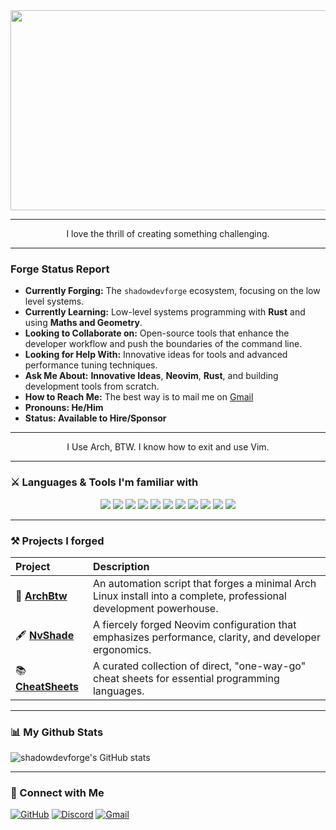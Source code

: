 <div align="center">
 <img width="1280" height="320" alt="ShadowDevForge" src="https://github.com/user-attachments/assets/30b5ed4a-c675-4b7f-aac7-71ad1ced116b" />
</div>

---

<div align="center">
 
  I love the thrill of creating something challenging.

</div>

---

### Forge Status Report

- **Currently Forging:** The `shadowdevforge` ecosystem, focusing on the low level systems.
- **Currently Learning:** Low-level systems programming with **Rust** and using **Maths and Geometry**.
- **Looking to Collaborate on:** Open-source tools that enhance the developer workflow and push the boundaries of the command line.
- **Looking for Help With:** Innovative ideas for tools and advanced performance tuning techniques.
- **Ask Me About:** **Innovative Ideas**, **Neovim**, **Rust**, and building development tools from scratch.
- **How to Reach Me:** The best way is to mail me on [Gmail](shadowdevforge+contact@gmail.com)
- **Pronouns: He/Him**
- **Status: Available to Hire/Sponsor**

---

<div align="center">

I Use Arch, BTW. I know how to exit and use Vim.

</div>

---

### ⚔️ Languages & Tools I'm familiar with

<p align="center">
  <img src="https://img.shields.io/badge/Rust-000000?style=for-the-badge&logo=rust&logoColor=white"/>
  <img src="https://img.shields.io/badge/JavaScript-F7DF1E?style=for-the-badge&logo=javascript&logoColor=black"/>
  <img src="https://img.shields.io/badge/Python-3776AB?style=for-the-badge&logo=python&logoColor=white"/>
  <img src="https://img.shields.io/badge/Lua-2C2D72?style=for-the-badge&logo=lua&logoColor=white"/>
  <img src="https://img.shields.io/badge/Ruby-CC342D?style=for-the-badge&logo=ruby&logoColor=white"/>
  <img src="https://img.shields.io/badge/Bash-4EAA25?style=for-the-badge&logo=gnubash&logoColor=white"/>
  <!-- Frontend -->
  <img src="https://img.shields.io/badge/HTML5-E34F26?style=for-the-badge&logo=html5&logoColor=white"/>
  <img src="https://img.shields.io/badge/CSS3-1572B6?style=for-the-badge&logo=css3&logoColor=white"/>
  <!-- Backend & Tools -->
  <img src="https://img.shields.io/badge/Node.js-339933?style=for-the-badge&logo=nodedotjs&logoColor=white"/>
  <img src="https://img.shields.io/badge/Neovim-57A143?style=for-the-badge&logo=neovim&logoColor=white"/>
  <img src="https://img.shields.io/badge/GitHub-181717?style=for-the-badge&logo=github&logoColor=white"/>
</p>

---

### ⚒️ Projects I forged

| Project | Description |
| :--- | :--- |
| 🐧 **[ArchBtw](https://github.com/shadowdevforge/archbtw)** | An automation script that forges a minimal Arch Linux install into a complete, professional development powerhouse. |
| 🖋️ **[NvShade](https://github.com/shadowdevforge/NvShade)** | A fiercely forged Neovim configuration that emphasizes performance, clarity, and developer ergonomics. |
| 📚 **[CheatSheets](https://github.com/shadowdevforge/UltimateCheatSheet)** | A curated collection of direct, "one-way-go" cheat sheets for essential programming languages. |

---
### 📊 My Github Stats

  <img align="center" src="https://github-readme-stats.vercel.app/api?username=shadowdevforge&show_icons=true&locale=en&theme=catppuccin_mocha" alt="shadowdevforge's GitHub stats" />

---
### 🔗 Connect with Me

  <a href="https://github.com/shadowdevforge" target="_blank"><img src="https://img.shields.io/badge/GitHub-100000?style=for-the-badge&logo=github&logoColor=white" alt="GitHub"/></a>
  <a href="https://discord.com/users/shadowdevforge" target="_blank"><img src="https://img.shields.io/badge/Discord-5865F2?style=for-the-badge&logo=discord&logoColor=white" alt="Discord"/></a>
  <a href="mailto:shadowdev.forge+contact@gmail.com"><img src="https://img.shields.io/badge/Gmail-D14836?style=for-the-badge&logo=gmail&logoColor=white" alt="Gmail"/></a>
